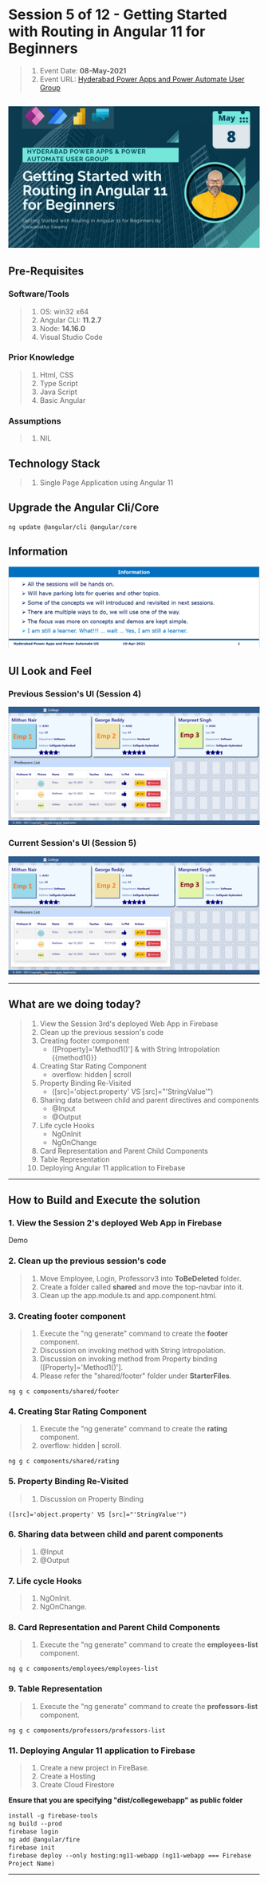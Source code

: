 # Session **5 of 12** - Getting Started with Routing in Angular 11 for Beginners

> 1. Event Date: **08-May-2021**
> 1. Event URL: [Hyderabad Power Apps and Power Automate User Group](https://www.linkedin.com/feed/update/urn:li:activity:6795656293819453440/)

![Revisiting Components in Angular 11 for Beginners |100x100](./Documentation/Images/ViswanathaSwamyPK.PNG)
----------------------------------------------------------------------------------------------------------------

## Pre-Requisites

### Software/Tools
> 1. OS: win32 x64
> 1. Angular CLI: **11.2.7**
> 1. Node: **14.16.0**
> 1. Visual Studio Code

### Prior Knowledge
> 1. Html, CSS
> 1. Type Script
> 1. Java Script
> 1. Basic Angular

### Assumptions
> 1. NIL

## Technology Stack
> 1. Single Page Application using Angular 11

## Upgrade the Angular Cli/Core
```
ng update @angular/cli @angular/core
```

## Information
![Information | 100x100](./Documentation/Images/Information.PNG)

## UI Look and Feel

### Previous Session's UI **(Session 4)**
![UI Look and Feel | 100x100](./Documentation/Images/UILook_N_Feel.PNG)

### Current Session's UI **(Session 5)**
![UI Look and Feel | 100x100](./Documentation/Images/UILook_N_Feel_Current.PNG)

----------------------------------------------------------------------------------------------------------------

## What are we doing today?
> 1. View the Session 3rd's deployed Web App in Firebase
> 1. Clean up the previous session's code
> 1. Creating footer component
>    - ([Property]='Method1()'] & with String Intropolation {{method1()}}
> 1. Creating Star Rating Component
>    - overflow: hidden | scroll
> 1. Property Binding Re-Visited  
>    - ([src]='object.property' VS [src]="'StringValue'") 
> 1. Sharing data between child and parent directives and components 
>    - @Input 
>    - @Output 
> 1. Life cycle Hooks 
>    - NgOnInit 
>    - NgOnChange 
> 1. Card Representation and Parent Child Components
> 1. Table Representation
> 1. Deploying Angular 11 application to Firebase

----------------------------------------------------------------------------------------------------------------

## How to Build and Execute the solution

### **1. View the Session 2's deployed Web App in Firebase**
Demo

### **2. Clean up the previous session's code**

> 1. Move Employee, Login, Professorv3 into **ToBeDeleted** folder.
> 1. Create a folder called **shared** and move the top-navbar into it.
> 1. Clean up the app.module.ts and app.component.html.


### **3. Creating footer component**

> 1. Execute the "ng generate" command to create the **footer** component.
> 1. Discussion on invoking method with String Intropolation.
> 1. Discussion on invoking method from Property binding ([Property]='Method1()'].
> 1. Please refer the "shared/footer" folder under **StarterFiles**.

```
ng g c components/shared/footer
```

### **4. Creating Star Rating Component**

> 1. Execute the "ng generate" command to create the **rating** component.
> 1. overflow: hidden | scroll.

```
ng g c components/shared/rating
```

### **5. Property Binding Re-Visited**
> 1. Discussion on Property Binding

```
([src]='object.property' VS [src]="'StringValue'")
```

### **6. Sharing data between child and parent components**
> 1. @Input
> 1. @Output


### **7. Life cycle Hooks**
> 1. NgOnInit.
> 1. NgOnChange.


### **8. Card Representation and Parent Child Components**

> 1. Execute the "ng generate" command to create the **employees-list** component.

```
ng g c components/employees/employees-list
```

### **9. Table Representation**

> 1. Execute the "ng generate" command to create the **professors-list** component.

```
ng g c components/professors/professors-list
```

### **11. Deploying Angular 11 application to Firebase**
> 1. Create a new project in FireBase.
> 1. Create a Hosting 
> 1. Create Cloud Firestore

**Ensure that you are specifying "dist/collegewebapp" as public folder**
```
install -g firebase-tools
ng build --prod
firebase login
ng add @angular/fire
firebase init
firebase deploy --only hosting:ng11-webapp (ng11-webapp === Firebase Project Name)
```

----------------------------------------------------------------------------------------------------------------

